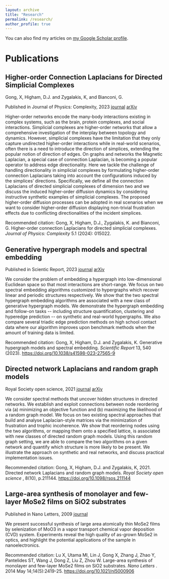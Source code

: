 ```yaml
---
layout: archive
title: "Research"
permalink: /research/
author_profile: true
---
```


You can also find my articles on [my Google Scholar profile](https://scholar.google.com/citations?user=https://scholar.google.com/cit&hl=&pli=1&user=JgrSweYAAAAJ).

# Publications #

## Higher-order Connection Laplacians for Directed Simplicial Complexes ##
Gong, X, Higham, D.J. and Zygalakis, K, and Bianconi, G.

Published in Journal of Physics: Complexity, 2023 [journal](https://iopscience.iop.org/article/10.1088/2632-072X/ad353b/meta) [arXiv](https://arxiv.org/abs/2402.07631)

Higher-order networks encode the many-body interactions existing in complex systems, such as
the brain, protein complexes, and social interactions. Simplicial complexes are higher-order
networks that allow a comprehensive investigation of the interplay between topology and
dynamics. However, simplicial complexes have the limitation that they only capture undirected
higher-order interactions while in real-world scenarios, often there is a need to introduce the
direction of simplices, extending the popular notion of direction of edges. On graphs and networks
the Magnetic Laplacian, a special case of connection Laplacian, is becoming a popular operator to
address edge directionality. Here we tackle the challenge of handling directionality in simplicial
complexes by formulating higher-order connection Laplacians taking into account the
configurations induced by the simplices’ directions. Specifically, we define all the connection
Laplacians of directed simplicial complexes of dimension two and we discuss the induced
higher-order diffusion dynamics by considering instructive synthetic examples of simplicial
complexes. The proposed higher-order diffusion processes can be adopted in real scenarios when
we want to consider higher-order diffusion displaying non-trivial frustration effects due to
conflicting directionalities of the incident simplices.


Recommended citation: Gong, X, Higham, D.J., Zygalakis, K. and Bianconi, G. Higher-order connection Laplacians for directed simplicial complexes. <em> Journal of Physics: Complexity </em> 5.1 (2024): 015022. 

## Generative hypergraph models and spectral embedding ##
Published in Scientic Report, 2023 [journal](https://www.nature.com/articles/s41598-023-27565-9) [arXiv](https://arxiv.org/abs/2207.13895)

We consider the problem of embedding a hypergraph into low-dimensional Euclidean space so that most interactions are short-range. We focus on two spectral embedding algorithms customized to hypergraphs which recover linear and periodic structures respectively. We show that the two spectral hypergraph embedding algorithms are associated with a new class of generative hypergraph models. We demonstrate the hypergraph embedding and follow-on tasks -- including structure quantification, clustering and hyperedge prediction -- on synthetic and real-world hypergraphs. We also compare several triadic edge prediction methods on high school contact data where our algorithm improves upon benchmark methods when the amount of training data is limited.

Recommended citation: Gong, X, Higham, D.J. and Zygalakis, K. Generative hypergraph models and spectral embedding. <em> Scientific Report </em> 13, 540 (2023). https://doi.org/10.1038/s41598-023-27565-9

## Directed network Laplacians and random graph models ##
Royal Society open science, 2021 [journal](https://royalsocietypublishing.org/doi/10.1098/rsos.211144) [arXiv](https://arxiv.org/abs/2107.03026)

We consider spectral methods that uncover hidden structures in directed networks. We establish and exploit connections between node reordering via (a) minimizing an objective function and (b) maximizing the likelihood of a random graph model. We focus on two existing spectral approaches that build and analyse Laplacian-style matrices via the minimization of frustration and trophic incoherence. We show that reordering nodes using the two algorithms, or mapping them onto a specified lattice, is associated with new classes of directed random graph models. Using this random graph setting, we are able to compare the two algorithms on a given network and quantify which structure is more likely to be present. We illustrate the approach on synthetic and real networks, and discuss practical implementation issues.


Recommended citation: Gong, X, Higham, D.J. and Zygalakis, K, 2021. Directed network Laplacians and random graph models. <em> Royal Society open science </em>, 8(10), p.211144. https://doi.org/10.1098/rsos.211144

## Large-area synthesis of monolayer and few-layer MoSe2 films on SiO2 substrates ## 

Published in Nano Letters, 2009 [journal](https://pubs.acs.org/doi/abs/10.1021/nl5000906)

We present successful synthesis of large area atomically thin MoSe2 films by selenization of MoO3 in a vapor transport chemical vapor deposition (CVD) system. Experiments reveal the high quality of as-grown MoSe2 in optics, and highlight the potential applications of the sample in nanoelectronics.

Recommended citation: Lu X, Utama MI, Lin J, Gong X, Zhang J, Zhao Y, Pantelides ST, Wang J, Dong Z, Liu Z, Zhou W. Large-area synthesis of monolayer and few-layer MoSe2 films on SiO2 substrates. <em> Nano Letters </em>. 2014 May 14;14(5):2419-25. https://doi.org/10.1021/nl5000906 

 
